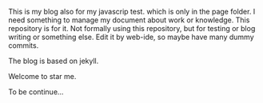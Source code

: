 This is my blog also for my javascrip test. which is only in the page folder.
I need something to manage my document about work or knowledge. This repository is for it.
Not formally using this repository, but for testing or blog writing or something else.
Edit it by web-ide, so maybe have many dummy commits.

The blog is based on jekyll.

Welcome to star me.

To be continue...
